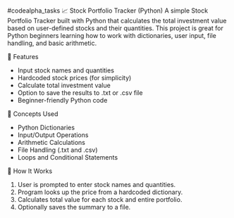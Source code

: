 #codealpha_tasks
 📈 Stock Portfolio Tracker (Python)
A simple Stock Portfolio Tracker built with Python that calculates the total investment value based on user-defined stocks and their quantities. This project is great for Python beginners learning how to work with dictionaries, user input, file handling, and basic arithmetic.

🔧 Features
- Input stock names and quantities
- Hardcoded stock prices (for simplicity)
- Calculate total investment value
- Option to save the results to .txt or .csv file
- Beginner-friendly Python code

🧠 Concepts Used
- Python Dictionaries
- Input/Output Operations
- Arithmetic Calculations
- File Handling (.txt and .csv)
- Loops and Conditional Statements

🚀 How It Works
1. User is prompted to enter stock names and quantities.
2. Program looks up the price from a hardcoded dictionary.
3. Calculates total value for each stock and entire portfolio.
4. Optionally saves the summary to a file.
